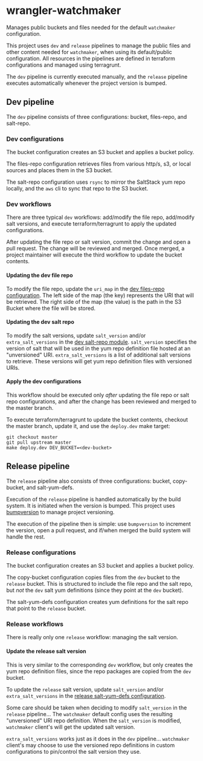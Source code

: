 # wrangler-watchmaker
Manages public buckets and files needed for the default `watchmaker`
configuration.

This project uses `dev` and `release` pipelines to manage the public files and
other content needed for `watchmaker`, when using its default/public
configuration. All resources in the pipelines are defined in terraform
configurations and managed using terragrunt.

The `dev` pipeline is currently executed manually, and the `release` pipeline
executes automatically whenever the project version is bumped.

## Dev pipeline

The `dev` pipeline consists of three configurations: bucket, files-repo, and
salt-repo.

### Dev configurations

The bucket configuration creates an S3 bucket and applies a bucket policy.

The files-repo configuration retrieves files from various http/s, s3, or local
sources and places them in the S3 bucket.

The salt-repo configuration uses `rsync` to mirror the SaltStack yum repo
locally, and the `aws` cli to sync that repo to the S3 bucket.

### Dev workflows

There are three typical `dev` workflows: add/modify the file repo, add/modify
salt versions, and execute terraform/terragrunt to apply the updated
configurations.

After updating the file repo or salt version, commit the change and open a pull
request. The change will be reviewed and merged. Once merged, a project
maintainer will execute the third workflow to update the bucket contents.

#### Updating the dev file repo

To modify the file repo, update the `uri_map` in the
[dev files-repo configuration](dev/files-repo/wrangler.auto.tfvars). The left
side of the map (the key) represents the URI that will be retrieved. The right
side of the map (the value) is the path in the S3 Bucket where the file will be
stored.

#### Updating the dev salt repo

To modify the salt versions, update `salt_version` and/or `extra_salt_versions`
in the [dev salt-repo module](dev/salt-repo/wrangler.auto.tfvars).
`salt_version` specifies the version of salt that will be used in the yum repo
definition file hosted at an "unversioned" URI. `extra_salt_versions` is a list
of additional salt versions to retrieve. These versions will get yum repo
definition files with versioned URIs.

#### Apply the dev configurations

This workflow should be executed only _after_ updating the file repo or salt
repo configurations, and after the change has been reviewed and merged to the
master branch.

To execute terraform/terragrunt to update the bucket contents, checkout the
master branch, update it, and use the `deploy.dev` make target:

```
git checkout master
git pull upstream master
make deploy.dev DEV_BUCKET=<dev-bucket>
```

## Release pipeline

The `release` pipeline also consists of three configurations: bucket,
copy-bucket, and salt-yum-defs.

Execution of the `release` pipeline is handled automatically by the build
system. It is initiated when the version is bumped. This project uses
[bumpversion](https://github.com/c4urself/bump2version) to manage project
versioning.

The execution of the pipeline then is simple: use `bumpversion` to increment
the version, open a pull request, and if/when merged the build system will
handle the rest.

### Release configurations

The bucket configuration creates an S3 bucket and applies a bucket policy.

The copy-bucket configuration copies files from the `dev` bucket to the
`release` bucket. This is structured to include the file repo and the salt
repo, but _not_ the `dev` salt yum definitions (since they point at the `dev`
bucket).

The salt-yum-defs configuration creates yum definitions for the salt repo that
point to the `release` bucket.

### Release workflows

There is really only one `release` workflow: managing the salt version.

#### Update the release salt version

This is very similar to the corresponding `dev` workflow, but only creates the
yum repo definition files, since the repo packages are copied from the `dev`
bucket.

To update the `release` salt version, update `salt_version` and/or
`extra_salt_versions` in the
[release salt-yum-defs configuration](release/salt-yum-defs/wrangler.auto.tfvars).

Some care should be taken when deciding to modify `salt_version` in the
`release` pipeline... The `watchmaker` default config uses the resulting
"unversioned" URI repo definition. When the `salt_version` is modified,
`watchmaker` client's will get the updated salt version.

`extra_salt_versions` works just as it does in the `dev` pipeline...
`watchmaker` client's may choose to use the versioned repo definitions in
custom configurations to pin/control the salt version they use.
